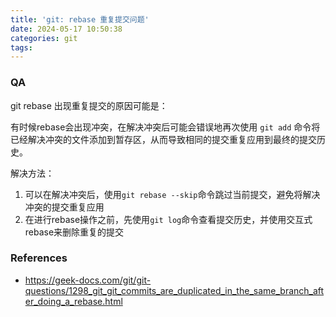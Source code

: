 ```yaml
---
title: 'git: rebase 重复提交问题'
date: 2024-05-17 10:50:38
categories: git
tags:
---
```


### QA

git rebase 出现重复提交的原因可能是：

有时候rebase会出现冲突，在解决冲突后可能会错误地再次使用 `git add` 命令将已经解决冲突的文件添加到暂存区，从而导致相同的提交重复应用到最终的提交历史。



解决方法：

1. 可以在解决冲突后，使用`git rebase --skip`命令跳过当前提交，避免将解决冲突的提交重复应用
2. 在进行rebase操作之前，先使用`git log`命令查看提交历史，并使用交互式rebase来删除重复的提交

### References

- https://geek-docs.com/git/git-questions/1298_git_git_commits_are_duplicated_in_the_same_branch_after_doing_a_rebase.html
